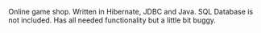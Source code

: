 Online game shop. Written in Hibernate, JDBC and Java. SQL Database is not included. Has all needed functionality but a little bit buggy. 
